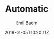 ---
title: "Automatic"
github: https://github.com/emilbaehr/automatic-app-landing-page
demo: https://emilbaehr.github.io/automatic-app-landing-page/
author: Emil Baehr
ssg:
  - Jekyll
cms:
  - No Cms
date: 2019-01-05T10:20:11Z
github_branch: master
description: "A Jekyll theme for automatically generating and deploying landing page sites for mobile apps."
---